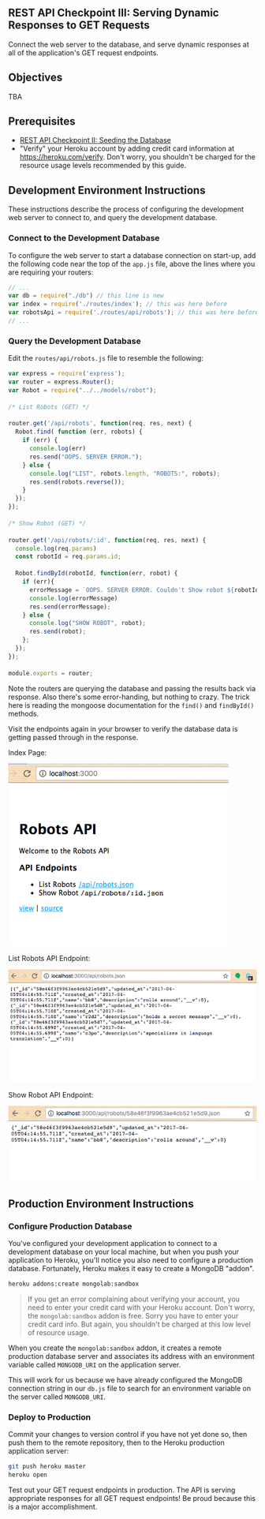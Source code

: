 ## REST API Checkpoint III: Serving Dynamic Responses to GET Requests

Connect the web server to the database, and serve dynamic responses at all of the application's GET request endpoints.

## Objectives

TBA

## Prerequisites

  + [REST API Checkpoint II: Seeding the Database](/projects/rest-api/checkpoints/database-seeding/checkpoint.md)
  + "Verify" your Heroku account by adding credit card information at https://heroku.com/verify. Don't worry, you shouldn't be charged for the resource usage levels recommended by this guide.

## Development Environment Instructions

These instructions describe the process of configuring the development web server to connect to, and query the development database.

### Connect to the Development Database

To configure the web server to start a database connection on start-up, add the following code near the top of the `app.js` file, above the lines where you are requiring your routers:

```` js
// ...
var db = require("./db") // this line is new
var index = require('./routes/index'); // this was here before
var robotsApi = require('./routes/api/robots'); // this was here before
// ...
````

### Query the Development Database

Edit the `routes/api/robots.js` file to resemble the following:

```` js
var express = require('express');
var router = express.Router();
var Robot = require("../../models/robot");

/* List Robots (GET) */

router.get('/api/robots', function(req, res, next) {
  Robot.find( function (err, robots) {
    if (err) {
      console.log(err)
      res.send("OOPS. SERVER ERROR.");
    } else {
      console.log("LIST", robots.length, "ROBOTS:", robots);
      res.send(robots.reverse());
    }
  });
});

/* Show Robot (GET) */

router.get('/api/robots/:id', function(req, res, next) {
  console.log(req.params)
  const robotId = req.params.id;

  Robot.findById(robotId, function(err, robot) {
    if (err){
      errorMessage = `OOPS. SERVER ERROR. Couldn't Show robot ${robotId}. ${err} Please double-check you are requesting a robot with a valid identifier. Try listing all robots to see some examples.`
      console.log(errorMessage)
      res.send(errorMessage);
    } else {
      console.log("SHOW ROBOT", robot);
      res.send(robot);
    };
  });
});

module.exports = router;
````

Note the routers are querying the database and passing the results back via response. Also there's some error-handing, but nothing to crazy. The trick here is reading the mongoose documentation for the `find()` and `findById()` methods.

Visit the endpoints again in your browser to verify the database data is getting passed through in the response.

Index Page:

![A homepage with a welcome heading and some links to various API endpoints](index-page.png)

List Robots API Endpoint:

![A JSON response containing an array of robot objects.](list-robots-endpoint.png)

Show Robot API Endpoint:

![A JSON response containing a robot object.](show-robot-endpoint.png)

## Production Environment Instructions

### Configure Production Database

You've configured your development application to connect to a development database on your local machine, but when you push your application to Heroku, you'll notice you also need to configure a production database. Fortunately, Heroku makes it easy to create a MongoDB "addon".

```` sh
heroku addons:create mongolab:sandbox
````

> If you get an error complaining about verifying your account, you need to enter your credit card with your Heroku account. Don't worry, the `mongolab:sandbox` addon is free. Sorry you have to enter your credit card info. But again, you shouldn't be charged at this low level of resource usage.

When you create the `mongolab:sandbox` addon, it creates a remote production database server and associates its address with an environment variable called `MONGODB_URI` on the application server.

This will work for us because we have already configured the MongoDB connection string in our `db.js` file to search for an environment variable on the server called `MONGODB_URI`.

### Deploy to Production

Commit your changes to version control if you have not yet done so, then push them to the remote repository, then to the Heroku production application server:

```` sh
git push heroku master
heroku open
````

Test out your GET request endpoints in production. The API is serving appropriate responses for all GET request endpoints! Be proud because this is a major accomplishment.
